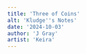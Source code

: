```yaml
---
title: 'Three of Coins'
alt: 'Kludge''s Notes'
date: '2024-10-03'
author: 'J Gray'
artist: 'Keira'
---
```

